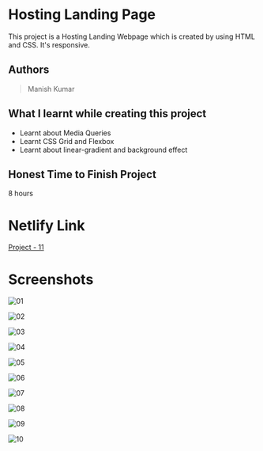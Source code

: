 
# Hosting Landing Page

This project is a Hosting Landing Webpage which is created by using HTML and CSS. It's responsive.





## Authors

 >Manish Kumar


## What I learnt while creating this project

- Learnt about Media Queries
- Learnt CSS Grid and Flexbox
- Learnt about linear-gradient and background effect



## Honest Time to Finish Project

8 hours



# Netlify Link

[Project - 11](https://project-11-mk.netlify.app/)

# Screenshots

![01](https://user-images.githubusercontent.com/102028645/184622707-99273ec6-8ab8-4060-a4bf-8b0ed0f5ec43.png)

![02](https://user-images.githubusercontent.com/102028645/184622744-258fdfe6-961d-4785-b6d2-6dfe165ca88e.jpg)

![03](https://user-images.githubusercontent.com/102028645/184622792-02f7208a-7110-4cab-8868-365db2e30757.jpg)

![04](https://user-images.githubusercontent.com/102028645/184622855-247c28f4-ab9f-4acc-8c8a-f79a7540df54.jpg)

![05](https://user-images.githubusercontent.com/102028645/184622876-9f3353d1-f1f4-46a3-b3a7-2734b0b5535e.jpg)

![06](https://user-images.githubusercontent.com/102028645/184622884-f1a5e25c-2a30-4932-8865-06cc35a681b4.jpg)

![07](https://user-images.githubusercontent.com/102028645/184622911-699468a1-a1ff-4ed8-b4d3-41b8e702e3e0.jpg)

![08](https://user-images.githubusercontent.com/102028645/184622940-d1ef9684-cc80-4f07-a2ee-ab810761c256.jpg)

![09](https://user-images.githubusercontent.com/102028645/184622992-7908edb4-48b6-4812-a252-6b1a28a018b9.jpg)

![10](https://user-images.githubusercontent.com/102028645/184623024-f88a2234-cafc-4094-80f2-493bb100f1a5.jpg)




